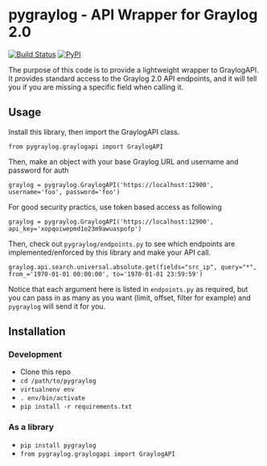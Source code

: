 # pygraylog - API Wrapper for Graylog 2.0

[![Build Status](https://travis-ci.org/zmallen/pygraylog.svg?branch=zma%2Fadd_tests)](https://travis-ci.org/zmallen/pygraylog) [![PyPI](https://img.shields.io/pypi/v/pygraylog.svg)](https://pypi.python.org/pypi/pygraylog)

The purpose of this code is to provide a lightweight wrapper to GraylogAPI. It provides standard access to the Graylog 2.0 API endpoints, and it will tell you if you are missing a specific field when calling it. 

## Usage

Install this library, then import the GraylogAPI class.

`from pygraylog.graylogapi import GraylogAPI`

Then, make an object with your base Graylog URL and username and password for auth

`graylog = pygraylog.GraylogAPI('https://localhost:12900', username='foo', password='foo')`

For good security practics, use token based access as following

`graylog = pygraylog.GraylogAPI('https://localhost:12900', api_key='xopqoiwepmd1o23m9awuaspofp')`

Then, check out `pygraylog/endpoints.py` to see which endpoints are implemented/enforced by this library and make your API call.

`graylog.api.search.universal.absolute.get(fields="src_ip", query="*", from_='1970-01-01 00:00:00', to='1970-01-01 23:59:59')`  

Notice that each argument here is listed in `endpoints.py` as required,  but you can pass in as many as you want (limit, offset, filter for example) and `pygraylog` will send it for you.

## Installation

### Development

* Clone this repo
* `cd /path/to/pygraylog`
* `virtualnenv env`
* `. env/bin/activate`
* `pip install -r requirements.txt`

### As a library
* `pip install pygraylog` 
* `from pygraylog.graylogapi import GraylogAPI`
